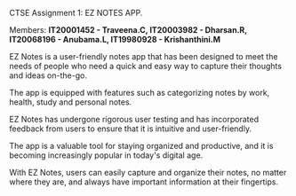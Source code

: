 CTSE Assignment 1: EZ NOTES APP.

Members: 
**IT20001452 - Traveena.C,
IT20003982 - Dharsan.R,
IT20068196 - Anubama.L,
IT19980928 - Krishanthini.M**

EZ Notes is a user-friendly notes app that has been designed to meet the needs of people who need a quick and easy way to capture their thoughts and ideas on-the-go.

The app is equipped with features such as categorizing notes by work, health, study and personal notes.

EZ Notes has undergone rigorous user testing and has incorporated feedback from users to ensure that it is intuitive and user-friendly.

The app is a valuable tool for staying organized and productive, and it is becoming increasingly popular in today's digital age.

With EZ Notes, users can easily capture and organize their notes, no matter where they are, and always have important information at their fingertips.
